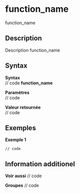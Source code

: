 # function_name
function_name

## Description
Description function_name

## Syntax

**Syntax**<br>
// code **function_name**

**Paramètres**<br>
// code

**Valeur retournée**<br>
// code

## Exemples

**Exemple 1**
```sqf
// code
```

## Information additionel
**Voir aussi**
// code

**Groupes**
// code